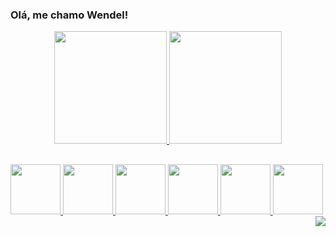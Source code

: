### Olá, me chamo Wendel!





<div align="center">
  <a href="https://github.com/WendelLR99">
  <img height="180em" src="https://github-readme-stats.vercel.app/api?username=WendelLR99&show_icons=true&theme=dark&include_all_commits=true&count_private=true"/>
  <img height="180em" src="https://github-readme-stats.vercel.app/api/top-langs/?username=WendelLR99&layout=compact&langs_count=7&theme=dark"/>
</div>
  
##
  
<img src="https://cdn.jsdelivr.net/gh/devicons/devicon/icons/vscode/vscode-original-wordmark.svg" style="height:80px; width:80px;"/>
<img src="https://cdn.jsdelivr.net/gh/devicons/devicon/icons/javascript/javascript-original.svg" style="height:80px; width:80px;"/>
<img src="https://cdn.jsdelivr.net/gh/devicons/devicon/icons/git/git-original.svg" style="height:80px; width:80px;"/>
<img src="https://cdn.jsdelivr.net/gh/devicons/devicon/icons/bootstrap/bootstrap-original-wordmark.svg" style="height:80px; width:80px;"/>
<img src="https://cdn.jsdelivr.net/gh/devicons/devicon/icons/html5/html5-original.svg" style="height:80px; width:80px;"/>
<img src="https://cdn.jsdelivr.net/gh/devicons/devicon/icons/css3/css3-original.svg" style="height:80px; width:80px;"/>
          
<img align="right" src="https://discord.com/channels/526104986455769138/826504567667032114/997207439847981136">
